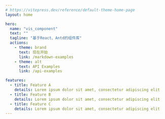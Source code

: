 ```yaml
---
# https://vitepress.dev/reference/default-theme-home-page
layout: home

hero:
  name: "vis_component"
  text: ""
  tagline: "基于React、Antd的组件库"
  actions:
    - theme: brand
      text: 现在开始
      link: /markdown-examples
    - theme: alt
      text: API Examples
      link: /api-examples

features:
  - title: Feature A
    details: Lorem ipsum dolor sit amet, consectetur adipiscing elit
  - title: Feature B
    details: Lorem ipsum dolor sit amet, consectetur adipiscing elit
  - title: Feature C
    details: Lorem ipsum dolor sit amet, consectetur adipiscing elit
---
```


